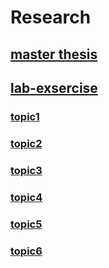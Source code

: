 # Research

## [master thesis](https://github.com/lgt494371725/Research/blob/main/31216835_%E5%8A%89%E5%86%A0%E5%BB%B7_%E4%BF%AE%E5%A3%AB%E8%AB%96%E6%96%87.pdf)
## [lab-exsercise](https://github.com/lgt494371725/Research/blob/main/lab-exercises.txt)
### [topic1](https://github.com/lgt494371725/Research/tree/main/topic1(puzzle))
### [topic2](https://github.com/lgt494371725/Research/tree/main/topic2(sudoku))
### [topic3](https://github.com/lgt494371725/Research/tree/main/topic3(nqueens))
### [topic4](https://github.com/lgt494371725/Research/tree/main/topic4)
### [topic5](https://github.com/lgt494371725/Research/tree/main/topic5)
### [topic6](https://github.com/lgt494371725/Research/tree/main/topic6)

